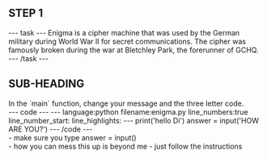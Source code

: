 <h2 class="c-project-heading--task">STEP 1</h2>
--- task ---
Enigma is a cipher machine that was used by the German military during World War II for secret communications. The cipher was famously broken during the war at Bletchley Park, the forerunner of GCHQ.
--- /task ---
<h2 class="c-project-heading--explain">SUB-HEADING</h2>
In the `main` function, change your message and the three letter code. 
<div class="c-project-code">
--- code ---
---
language:python
filename:enigma.py
line_numbers:true
line_number_start:
line_highlights:
---
print('hello Di')
answer = input('HOW ARE YOU?')
--- /code ---
</div>

<div class="c-project-callout c-project-callout--tip">
- make sure you type answer = input()
</div>

<div class="c-project-callout c-project-callout--debug">
- how you can mess this up is beyond me
- just follow the instructions
</div>



